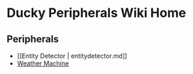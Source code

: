 # Ducky Peripherals Wiki Home

## Peripherals
- [[Entity Detector | entitydetector.md]]
- [Weather Machine](/weathermachine.md)
